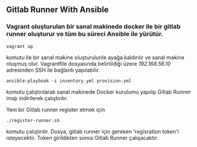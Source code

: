 ## Gitlab Runner With Ansible
### Vagrant oluşturulan bir sanal makinede docker ile bir gitlab runner oluşturur ve tüm bu süreci Ansible ile yürütür.

```
vagrant up
```
komutu ile bir sanal makine oluşturulurile ayağa kaldırılır ve sanal makine oluşmuş olur. Vagrantfile dosyasında belirtildiği üzere *192.168.56.10* adresinden SSH ile bağlantı yapılabilir.

```
ansible-playbook -i inventory.yml provision.yml
```
komutu çalıştırılarak sanal makinede Docker kurulumu yapılıp Gitlab Runner imajı indirilerek çalıştırılır.

Yeni bir Gitlab runner register etmek için
```
./register-runner.sh
``` 
komutu çalıştırılır. Dosya, gitlab runner için gereken 'regisration token'i isteyecektir. Token girildikten sonra Gitlab Runner çalışacaktır.
